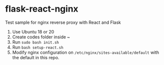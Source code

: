 # flask-react-nginx
Test sample for nginx reverse proxy with React and Flask

1. Use Ubuntu 18 or 20
2. Create codes folder inside ~
3. Run `sudo bash init.sh`
4. Run `bash setup-react.sh`
4. Modify nginx configuration on `/etc/nginx/sites-available/default` with the default in this repo.
